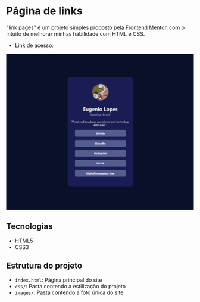 # Página de links
"link pages" é um projeto simples proposto pela [Frontend Mentor]('https://www.frontendmentor.io/challenges'), com o intuito de melhorar minhas habilidade com HTML e CSS.
- Link de acesso: 

![image](./assets/readme/site-photo.png)

## Tecnologias
- HTML5
- CSS3

## Estrutura do projeto

- `index.html`: Página principal do site
- `css/`: Pasta contendo a estilização do projeto
- `images/`: Pasta contendo a foto única do site